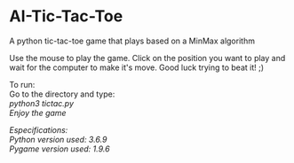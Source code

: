 # AI-Tic-Tac-Toe
A python tic-tac-toe game that plays based on a MinMax algorithm

Use the mouse to play the game. Click on the position you want to play and wait for the computer to make it's move.
Good luck trying to beat it! ;)

To run:  
Go to the directory and type:  
<em>python3 tictac.py<em>  
Enjoy the game

Especifications:  
Python version used: 3.6.9  
Pygame version used: 1.9.6
